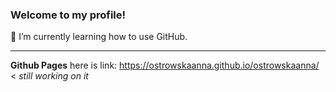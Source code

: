 ### Welcome to my profile!
🌱 I’m currently learning how to use GitHub.
***
**Github Pages**
here is link: https://ostrowskaanna.github.io/ostrowskaanna/
< *still working on it*
